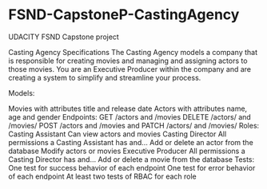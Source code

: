 # FSND-CapstoneP-CastingAgency
UDACITY FSND Capstone project

Casting Agency Specifications
The Casting Agency models a company that is responsible for creating movies and managing and assigning actors to those movies. You are an Executive Producer within the company and are creating a system to simplify and streamline your process.

Models:

Movies with attributes title and release date
Actors with attributes name, age and gender
Endpoints:
GET /actors and /movies
DELETE /actors/ and /movies/
POST /actors and /movies and
PATCH /actors/ and /movies/
Roles:
Casting Assistant
Can view actors and movies
Casting Director
All permissions a Casting Assistant has and…
Add or delete an actor from the database
Modify actors or movies
Executive Producer
All permissions a Casting Director has and…
Add or delete a movie from the database
Tests:
One test for success behavior of each endpoint
One test for error behavior of each endpoint
At least two tests of RBAC for each role
